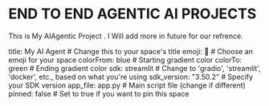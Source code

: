 
# END TO END AGENTIC AI PROJECTS

This is My AIAgentic Project . I Will add more in future for our refrence.

title: My AI Agent  # Change this to your space's title
emoji: 🚀  # Choose an emoji for your space
colorFrom: blue  # Starting gradient color
colorTo: green  # Ending gradient color
sdk: streamlit  # Change to 'gradio', 'streamlit', 'docker', etc., based on what you're using
sdk_version: "3.50.2"  # Specify your SDK version
app_file: app.py  # Main script file (change if different)
pinned: false  # Set to true if you want to pin this space
